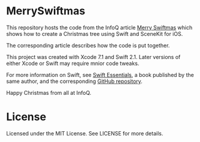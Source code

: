 MerrySwiftmas
=============

This repository hosts the code from the InfoQ article
<a href="http://www.infoq.com/articles/merry-swiftmas-from-infoq">Merry Swiftmas</a>
which shows how to create a Christmas tree using Swift and SceneKit for iOS.

The corresponding article describes how the code is put together.

This project was created with Xcode 7.1 and Swift 2.1. Later versions of
either Xcode or Swift may require mnior code tweaks.

For more information on Swift, see
<a href="http://swiftessentials.org">Swift Essentials</a>,
a book published by the same author, and the corresponding
<a href="https://github.com/alblue/com.packtpub.swift.essentials">GitHub
repository</a>.

Happy Christmas from all at InfoQ.

License
=======

Licensed under the MIT License. See LICENSE for more details.
